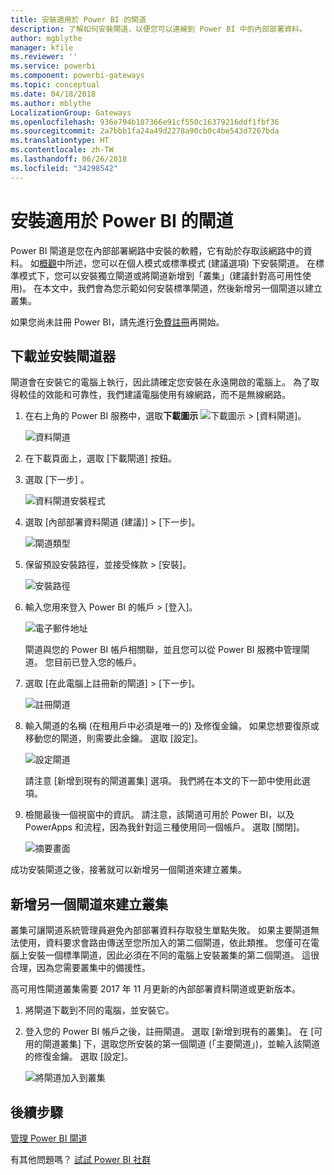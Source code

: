 ```yaml
---
title: 安裝適用於 Power BI 的閘道
description: 了解如何安裝閘道，以便您可以連線到 Power BI 中的內部部署資料。
author: mgblythe
manager: kfile
ms.reviewer: ''
ms.service: powerbi
ms.component: powerbi-gateways
ms.topic: conceptual
ms.date: 04/18/2018
ms.author: mblythe
LocalizationGroup: Gateways
ms.openlocfilehash: 936e794b187366e91cf550c16379216ddf1fbf36
ms.sourcegitcommit: 2a7bbb1fa24a49d2278a90cb0c4be543d7267bda
ms.translationtype: HT
ms.contentlocale: zh-TW
ms.lasthandoff: 06/26/2018
ms.locfileid: "34298542"
---
```

# <a name="install-a-gateway-for-power-bi"></a>安裝適用於 Power BI 的閘道

Power BI 閘道是您在內部部署網路中安裝的軟體，它有助於存取該網路中的資料。 如[概觀](service-gateway-getting-started.md)中所述，您可以在個人模式或標準模式 (建議選項) 下安裝閘道。 在標準模式下，您可以安裝獨立閘道或將閘道新增到「叢集」(建議針對高可用性使用)。 在本文中，我們會為您示範如何安裝標準閘道，然後新增另一個閘道以建立叢集。

如果您尚未註冊 Power BI，請先進行[免費註冊](https://app.powerbi.com/signupredirect?pbi_source=web)再開始。


## <a name="download-and-install-a-gateway"></a>下載並安裝閘道器

閘道會在安裝它的電腦上執行，因此請確定您安裝在永遠開啟的電腦上。 為了取得較佳的效能和可靠性，我們建議電腦使用有線網路，而不是無線網路。

1. 在右上角的 Power BI 服務中，選取**下載圖示** ![下載圖示](media/service-gateway-install/icon-download.png) > [資料閘道]。

    ![資料閘道](media/service-gateway-install/data-gateway.png)

2. 在下載頁面上，選取 [下載閘道] 按鈕。

3. 選取 [下一步] 。     

    ![資料閘道安裝程式](media/service-gateway-install/gateway-installer.png)

4. 選取 [內部部署資料閘道 (建議)] > [下一步]。

    ![閘道類型](media/service-gateway-install/gateway-type.png)

5. 保留預設安裝路徑，並接受條款 > [安裝]。

    ![安裝路徑](media/service-gateway-install/install-path.png)

6. 輸入您用來登入 Power BI 的帳戶 > [登入]。

    ![電子郵件地址](media/service-gateway-install/email-address.png)

    閘道與您的 Power BI 帳戶相關聯，並且您可以從 Power BI 服務中管理閘道。 您目前已登入您的帳戶。

7. 選取 [在此電腦上註冊新的閘道] > [下一步]。

    ![註冊閘道](media/service-gateway-install/register-gateway.png)

8. 輸入閘道的名稱 (在租用戶中必須是唯一的) 及修復金鑰。 如果您想要復原或移動您的閘道，則需要此金鑰。 選取 [設定]。

    ![設定閘道](media/service-gateway-install/configure-gateway.png)

    請注意 [新增到現有的閘道叢集] 選項。 我們將在本文的下一節中使用此選項。

9. 檢閱最後一個視窗中的資訊。 請注意，該閘道可用於 Power BI，以及 PowerApps 和流程，因為我針對這三種使用同一個帳戶。 選取 [關閉]。

    ![摘要畫面](media/service-gateway-install/summary-screen.png)

成功安裝閘道之後，接著就可以新增另一個閘道來建立叢集。


## <a name="add-another-gateway-to-create-a-cluster"></a>新增另一個閘道來建立叢集

叢集可讓閘道系統管理員避免內部部署資料存取發生單點失敗。 如果主要閘道無法使用，資料要求會路由傳送至您所加入的第二個閘道，依此類推。 您僅可在電腦上安裝一個標準閘道，因此必須在不同的電腦上安裝叢集的第二個閘道。 這很合理，因為您需要叢集中的備援性。

高可用性閘道叢集需要 2017 年 11 月更新的內部部署資料閘道或更新版本。

1. 將閘道下載到不同的電腦，並安裝它。

2. 登入您的 Power BI 帳戶之後，註冊閘道。 選取 [新增到現有的叢集]。 在 [可用的閘道叢集] 下，選取您所安裝的第一個閘道 (「主要閘道」)，並輸入該閘道的修復金鑰。 選取 [設定]。

    ![將閘道加入到叢集](media/service-gateway-install/add-cluster.png)


## <a name="next-steps"></a>後續步驟

[管理 Power BI 閘道](service-gateway-manage.md)

有其他問題嗎？ [試試 Power BI 社群](http://community.powerbi.com/)